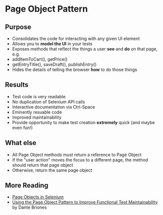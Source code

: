 # Page Object Pattern

## Purpose

* Consolidates the code for interacting with any given UI element
* Allows you to __model the UI__ in your tests
* Exposes methods that reflect the things a user __see__ and __do__ on that page, e.g.
 * addItemToCart(), getPrice()
 * getEntryTitle(), saveDraft(), publishEntry()
* Hides the details of telling the browser __how__ to do those things

## Results

* Test code is very readable
* No duplication of Selenium API calls
* Interactive documentation via Ctrl-Space
* Eminently resuable code
* Improved maintainability
* Provide opportunity to make test creation __extremely__ quick (and maybe even fun!)

## What else

* All Page Object methods must return a reference to Page Object
 * If the "user action" moves the focus to a different page, the method should return that page object
 * Otherwise, return the same page object

## More Reading
* [Page Objects in Selenium](https://code.google.com/p/selenium/wiki/PageObjects)
* [Using the Page Object Pattern to Improve Functional Test Maintainability](http://www.slideshare.net/dantebriones/using-the-page-object-pattern) by Dante Briones